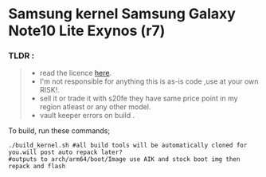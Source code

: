 # Samsung kernel Samsung Galaxy Note10 Lite Exynos (r7)

### TLDR :
>- read the licence [here](https://github.com/gussi362/android_kernel_samsung_n770f/blob/main/README.LICENCE).
>- I'm not responsible for anything this is as-is code ,use at your own RISK!.
>- sell it or trade it with s20fe they have same price point in my region atleast or any other model.
>- vault keeper errors on build .

To build, run these commands;

```
./build_kernel.sh #all build tools will be automatically cloned for you.will post auto repack later?
#outputs to arch/arm64/boot/Image use AIK and stock boot img then repack and flash

```

